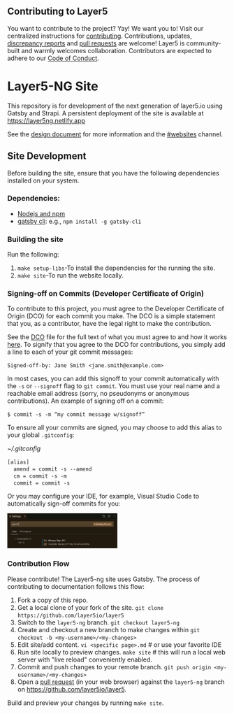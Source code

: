 ## Contributing to Layer5
You want to contribute to the project? Yay! We want you to! Visit our centralized instructions for [contributing](https://github.com/layer5io/meshery/blob/master/CONTRIBUTING.md#contributing). Contributions, updates, [discrepancy reports](/../../issues) and [pull requests](/../../pulls) are welcome! Layer5 is community-built and warmly welcomes collaboration. Contributors are expected to adhere to our [Code of Conduct](.CODE_OF_CONDUCT.md).

# Layer5-NG Site
This repository is for development of the next generation of layer5.io using Gatsby and Strapi. A persistent deployment of the site is available at https://layer5ng.netlify.app

See the [design document](https://docs.google.com/document/d/1rvUZy2_S1a2_14BAQIg6b9cMhUuu04kYzkOPDPaPptI/edit#) for more information and the [#websites](https://layer5io.slack.com/archives/C015QJKUMPU) channel.

## Site Development

Before building the site, ensure that you have the following dependencies installed on your system.

### Dependencies:

- [Nodejs and npm](https://nodejs.org/en/)
- [gatsby cli](https://www.gatsbyjs.org/tutorial/part-zero/#using-the-gatsby-cli): e.g., `npm install -g gatsby-cli`

### Building the site

Run the following:

1. `make setup-libs`-To install the dependencies for the running the site.
1. `make site`-To run the website locally.


### <a name="commit-signing">Signing-off on Commits (Developer Certificate of Origin)</a>

To contribute to this project, you must agree to the Developer Certificate of
Origin (DCO) for each commit you make. The DCO is a simple statement that you,
as a contributor, have the legal right to make the contribution.

See the [DCO](https://developercertificate.org) file for the full text of what you must agree to
and how it works [here](https://github.com/probot/dco#how-it-works).
To signify that you agree to the DCO for contributions, you simply add a line to each of your
git commit messages:

```
Signed-off-by: Jane Smith <jane.smith@example.com>
```

In most cases, you can add this signoff to your commit automatically with the
`-s` or `--signoff` flag to `git commit`. You must use your real name and a reachable email
address (sorry, no pseudonyms or anonymous contributions). An example of signing off on a commit:
```
$ commit -s -m “my commit message w/signoff”
```

To ensure all your commits are signed, you may choose to add this alias to your global ```.gitconfig```:

*~/.gitconfig*
```
[alias]
  amend = commit -s --amend
  cm = commit -s -m
  commit = commit -s
```
Or you may configure your IDE, for example, Visual Studio Code to automatically sign-off commits for you:

<a href="./assets/images/git-signoff-vscode.png" ><img src="./assets/images/git-signoff-vscode.png" width="50%"/><a>

### <a name="flow">Contribution Flow</a>
Please contribute! The Layer5-ng site uses Gatsby. The process of contributing to documentation follows this flow:

1. Fork a copy of this repo.
1. Get a local clone of your fork of the site.
`git clone https://github.com/layer5io/layer5`
1. Switch to the `layer5-ng` branch.
`git checkout layer5-ng`
1. Create and checkout a new branch to make changes within
`git checkout -b <my-username>/<my-changes>` 
1. Edit site/add content.
`vi <specific page>.md` # or use your favorite IDE
1. Run site locally to preview changes.
`make site` # this will run a local web server with "live reload" conveniently enabled.
1. Commit and push changes to your remote branch.
`git push origin <my-username>/<my-changes>`
1. Open a [pull request](../../pulls) (in your web browser) against the `layer5-ng` branch on https://github.com/layer5io/layer5.

Build and preview your changes by running `make site`.
